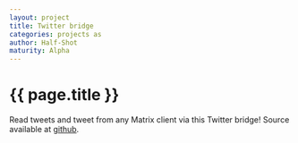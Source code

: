 ```yaml
---
layout: project
title: Twitter bridge
categories: projects as
author: Half-Shot
maturity: Alpha
---
```


# {{ page.title }}
Read tweets and tweet from any Matrix client via this Twitter bridge! Source available at [github](https://github.com/Half-Shot/matrix-appservice-twitter).
